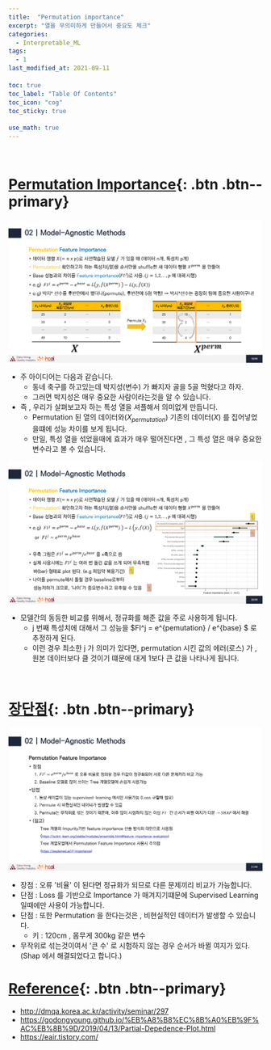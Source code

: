 ```yaml
---
title:  "Permutation importance"
excerpt: "열을 무의미하게 만들어서 중요도 체크"
categories:
  - Interpretable_ML
tags:
  - 1
last_modified_at: 2021-09-11

toc: true
toc_label: "Table Of Contents"
toc_icon: "cog"
toc_sticky: true

use_math: true
---
```


<br>

# [Permutation Importance](#link){: .btn .btn--primary} 

![jpg](/assets/images/ML/1_19.jpg)

- 주 아이디어는 다음과 같습니다. 
  - 동네 축구를 하고있는데 박지성(변수) 가 빠지자 골을 5골 먹혔다고 하자.
  - 그러면 박지성은 매우 중요한 사람이라는것을 알 수 있습니다. 
- 즉 , 우리가 살펴보고자 하는 특성 열을 셔플해서 의미없게 만듭니다. 
  - Permutation 된 열의 데이터와($X_{permutation}$) 기존의 데이터($X$) 를 집어넣었을떄에 성능 차이를 보게 됩니다. 
  - 만일, 특성 열을 섞었을때에 효과가 매우 떨어진다면 , 그 특성 열은 매우 중요한 변수라고 볼 수 있습니다. 

![jpg](/assets/images/ML/1_20.jpg)

- 모델간의 동등한 비교를 위해서, 정규화를 해준 값을 주로 사용하게 됩니다. 
  - j 번째 특성치에 대해서 그 성능을 $FI^j = e^{pemutation} / e^{base} $ 로 추정하게 된다. 
  - 이런 경우 최소한 j 가 의미가 있다면, permutation 시킨 값의 에러(로스) 가 , 원본 데이터보다 클 것이기 떄문에 대게 1보다 큰 값을 나타나게 됩니다. 

<br>

# [장단점](#link){: .btn .btn--primary} 

![jpg](/assets/images/ML/1_21.jpg)

- 장점 : 오류 '비율' 이 된다면 정규화가 되므로 다른 문제끼리 비교가 가능합니다. 
- 단점 : Loss 를 기반으로 Importance 가 매겨지기떄문에 Supervised Learning 일때에만 사용이 가능합니다. 
- 단점 : 또한 Permutation 을 한다는것은 , 비현실적인 데이터가 발생할 수 있습니다.
  - 키 : 120cm , 몸무게 300kg 같은 변수
- 무작위로 섞는것이여서 '큰 수' 로 시험하지 않는 경우 순서가 바뀔 여지가 있다. (Shap 에서 해결되었다고 합니다.)

# [Reference](#link){: .btn .btn--primary} 

- http://dmqa.korea.ac.kr/activity/seminar/297
- https://godongyoung.github.io/%EB%A8%B8%EC%8B%A0%EB%9F%AC%EB%8B%9D/2019/04/13/Partial-Depedence-Plot.html
- https://eair.tistory.com/

